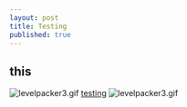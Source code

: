 ```yaml
---
layout: post
title: Testing
published: true
---
```

## this

![levelpacker3.gif]({{site.baseurl}}/_posts/levelpacker3.gif)
[testing](http://monstersgoboom.com/)
![levelpacker3.gif](http://MonstersGoBoom.github.io/blob/master/_posts/levelpacker3.gif)
